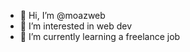 - 👋 Hi, I’m @moazweb
- 👀 I’m interested in web dev
- 🌱 I’m currently learning a freelance job


<!---
moazweb/moazweb is a ✨ special ✨ repository because its `README.md` (this file) appears on your GitHub profile.
You can click the Preview link to take a look at your changes.
--->
